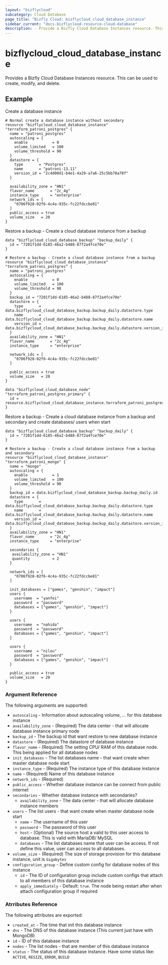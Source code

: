 ```yaml
---
layout: "bizflycloud"
subcategory: Cloud Database
page_title: "Bizfly Cloud: bizflycloud_cloud_database_instance"
sidebar_current: "docs-bizflycloud-resource-cloud-database"
description: - Provide a Bizfly Cloud Database Instances resource. This can be used to create, modify, and delete.
---
```


# bizflycloud\_cloud\_database\_instance

Provides a Bizfly Cloud Database Instances resource. This can be used to create, modify, and delete.

## Example

Create a database instance

```hcl
# Normal create a database instance without secondary
resource "bizflycloud_cloud_database_instance" "terraform_patroni_postgres" {
  name = "patroni_postgres"
  autoscaling = {
    enable           = 0
    volume_limited   = 100
    volume_threshold = 90
  }
  datastore = {
    type       = "Postgres"
    name       = "patroni-13.11"
    version_id = "2c4d00d1-b4e1-4a29-a7a6-25c5bb78a70f"
  }

  availability_zone = "HN1"
  flavor_name       = "2c_4g"
  instance_type     = "enterprise"
  network_ids = [
    "0706f928-02f6-4c4a-935c-fc22fdccbe81"
  ]
  public_access = true
  volume_size   = 20
}
```

Restore a backup - Create a cloud database instance from a backup

```hcl
data "bizflycloud_cloud_database_backup" "backup_daily" {
  id = "7201f1dd-6185-46a2-b488-87f2a4fce70e"
}

# Restore a backup - Create a cloud database instance from a backup
resource "bizflycloud_cloud_database_instance" "terraform_patroni_postgres" {
  name = "patroni_postgres"
  autoscaling = {
    enable           = 0
    volume_limited   = 100
    volume_threshold = 90
  }
  backup_id = "7201f1dd-6185-46a2-b488-87f2a4fce70e"
  datastore = {
    type       = data.bizflycloud_cloud_database_backup.backup_daily.datastore.type
    name       = data.bizflycloud_cloud_database_backup.backup_daily.datastore.name
    version_id = data.bizflycloud_cloud_database_backup.backup_daily.datastore.version_id
  }
  availability_zone = "HN1"
  flavor_name       = "2c_4g"
  instance_type     = "enterprise"

  network_ids = [
    "0706f928-02f6-4c4a-935c-fc22fdccbe81"
  ]

  public_access = true
  volume_size   = 20
}

data "bizflycloud_cloud_database_node" "terraform_patroni_postgres_primary" {
  id = resource.bizflycloud_cloud_database_instance.terraform_patroni_postgres.nodes.0.id
}
```

Restore a backup - Create a cloud database instance from a backup and secondary
and create databases/ users when start

```hcl
data "bizflycloud_cloud_database_backup" "backup_daily" {
  id = "7201f1dd-6185-46a2-b488-87f2a4fce70e"
}

# Restore a backup - Create a cloud database instance from a backup and secondary
resource "bizflycloud_cloud_database_instance" "terraform_patroni_mongo" {
  name = "mongo"
  autoscaling = {
    enable           = 1
    volume_limited   = 100
    volume_threshold = 90
  }
  backup_id = data.bizflycloud_cloud_database_backup.backup_daily.id
  datastore = {
    type       = data.bizflycloud_cloud_database_backup.backup_daily.datastore.type
    name       = data.bizflycloud_cloud_database_backup.backup_daily.datastore.name
    version_id = data.bizflycloud_cloud_database_backup.backup_daily.datastore.version_id
  }
  availability_zone = "HN1"
  flavor_name       = "2c_4g"
  instance_type     = "enterprise"

  secondaries {
   availability_zone = "HN1"
   quantity          = 2
  }

  network_ids = [
    "0706f928-02f6-4c4a-935c-fc22fdccbe81"
  ]

  init_databases = ["games", "genshin", "impact"]
  users {
    username  = "yanfei"
    password  = "password"
    databases = ["games", "genshin", "impact"]
  }

  users {
    username  = "nahida"
    password  = "password"
    databases = ["games", "genshin", "impact"]
  }

  users {
    username  = "nilou"
    password  = "password"
    databases = ["games", "genshin", "impact"]
  }

  public_access = true
  volume_size   = 20
}

```

### Argument Reference

The following arguments are supported:

* `autoscaling` - Information about autoscaling volume, ... for this database instance
* `availability_zone` - (Required) The data center - that will allocate database instance primary node
* `backup_id` - The backup id that want restore to new database instance
* `datastore` - (Required) The datastore of database instance
* `flavor_name` - (Required) The setting CPU/ RAM of this database node. This being applied for all database nodes
* `init_databases` - The list databases name - that want create when master database node start
* `instance_type` - (Required) The instance type of this database instance
* `name` - (Required) Name of this database instance
* `network_ids` - (Required)
* `public_access` - Whether database instance can be connect from public internet
* `secondaries` - Whether database instance with secondaries?
  - `availability_zone` - The data center - that will allocate database instance members
* `users` - The list users - that want create when master database node start
  - `name` - The username of this user
  - `password` - The password of this user
  - `host` - (Optional) The source host a valid to this user access to database. This is valid with MariaDB/ MySQL
  - `databases` - The list databases name that user can be access. If not define this value, user can access to all databases.
* `volume_size` - (Required) The size of storage provision for this database instance, unit is `Gigabytes`
* `configuration_group` - Define custom config for database nodes of this instance
  - `id` - The ID of configuration group include custom configs that attach to all members of this database instance
  - `apply_immediately` - Default: `true`. The node being restart after when attach configuration group if required

### Atrributes Reference

The following attributes are exported:

* `created_at` - The time that init this database instance
* `dns` - The DNS of this database instance (This current just have with MongoDB)
* `id` - ID of this database instance
* `nodes` - The list nodes - that are member of this database instance
* `status` - The status of this database instance. Have some status like: `ACTIVE`, `RESIZE`, `ERROR`, `BUILD`

